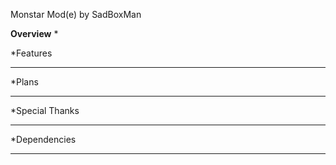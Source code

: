 Monstar Mod(e) by SadBoxMan

**Overview**
*

*Features
***

*Plans
***

*Special Thanks
***

*Dependencies
***
